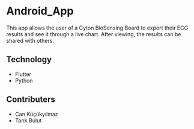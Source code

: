 # Android_App
This app allows the user of a Cyton BioSensing Board to export their ECG results and see it through a live chart. After viewing, the results can be shared with others.

## Technology
- Flutter
- Python

## Contributers
- Can Küçükyılmaz
- Tarık Bulut
